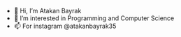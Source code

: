 - 👋 Hi, I’m Atakan Bayrak
- 👀 I’m interested in Programming and Computer Science
- 📫 For instagram @atakanbayrak35

<!---
atakanbayrak/atakanbayrak is a ✨ special ✨ repository because its `README.md` (this file) appears on your GitHub profile.
You can click the Preview link to take a look at your changes.
--->
